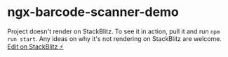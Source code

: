 # ngx-barcode-scanner-demo

Project doesn't render on StackBlitz. To see it in action, pull it and run `npm run start`.
Any ideas on why it's not rendering on StackBlitz are welcome.
[Edit on StackBlitz ⚡️](https://stackblitz.com/edit/ngx-barcode-scanner-demo)
